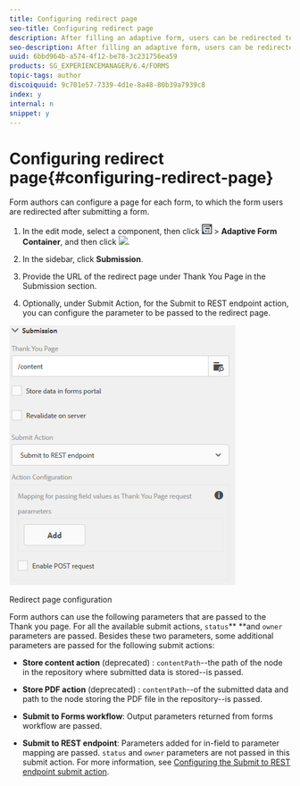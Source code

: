 ```yaml
---
title: Configuring redirect page
seo-title: Configuring redirect page
description: After filling an adaptive form, users can be redirected to a webpage that form authors can configure while creating the form.
seo-description: After filling an adaptive form, users can be redirected to a webpage that form authors can configure while creating the form.
uuid: 6bbd964b-a574-4f12-be78-3c231756ea59
products: SG_EXPERIENCEMANAGER/6.4/FORMS
topic-tags: author
discoiquuid: 9c701e57-7339-4d1e-8a48-80b39a7939c8
index: y
internal: n
snippet: y
---
```


# Configuring redirect page{#configuring-redirect-page}

Form authors can configure a page for each form, to which the form users are redirected after submitting a form.

1. In the edit mode, select a component, then click ![](assets/field-level.png) &gt; **Adaptive Form Container**, and then click ![](assets/cmppr.png-).

1. In the sidebar, click **Submission**.  

1. Provide the URL of the redirect page under Thank You Page in the Submission section.  
1. Optionally, under Submit Action, for the Submit to REST endpoint action, you can configure the parameter to be passed to the redirect page.

![Redirect page configuration](assets/thank-you-setting-1.png)

Redirect page configuration

Form authors can use the following parameters that are passed to the Thank you page. For all the available submit actions, `status`** **and `owner` parameters are passed. Besides these two parameters, some additional parameters are passed for the following submit actions:

* **Store content action** (deprecated) : `contentPath`--the path of the node in the repository where submitted data is stored--is passed.

* **Store PDF action** (deprecated) : `contentPath`--of the submitted data and path to the node storing the PDF file in the repository--is passed.  

* **Submit to Forms workflow**: Output parameters returned from forms workflow are passed.  

* **Submit to REST endpoint**: Parameters added for in-field to parameter mapping are passed. `status` and `owner` parameters are not passed in this submit action. For more information, see [Configuring the Submit to REST endpoint submit action](../../forms/using/configuring-submit-actions.md).

